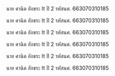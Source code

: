 ﻿นาย ศานิต อักขระ It ปี 2 
รหัสนศ. 663070310185

﻿นาย ศานิต อักขระ It ปี 2 
รหัสนศ. 663070310185

﻿นาย ศานิต อักขระ It ปี 2 
รหัสนศ. 663070310185

﻿นาย ศานิต อักขระ It ปี 2 
รหัสนศ. 663070310185

﻿นาย ศานิต อักขระ It ปี 2 
รหัสนศ. 663070310185

﻿นาย ศานิต อักขระ It ปี 2 
รหัสนศ. 663070310185
